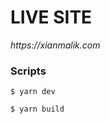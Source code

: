 # LIVE SITE

_https://xianmalik.com_

### Scripts

```shell
$ yarn dev
```

```shell
$ yarn build
```

